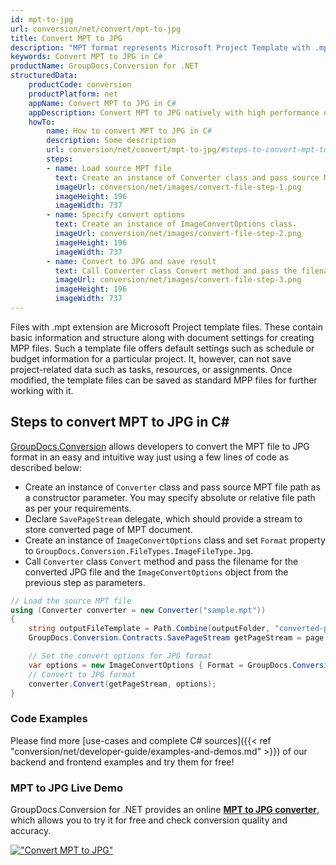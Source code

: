 ```yaml
---
id: mpt-to-jpg
url: conversion/net/convert/mpt-to-jpg
title: Convert MPT to JPG
description: "MPT format represents Microsoft Project Template with .mpt extension. Learn how to convert MPT to JPG file programmatically in C# language using GroupDocs.Conversion for .NET library."
keywords: Convert MPT to JPG in C#
productName: GroupDocs.Conversion for .NET
structuredData:
    productCode: conversion
    productPlatform: net
    appName: Convert MPT to JPG in C#
    appDescription: Convert MPT to JPG natively with high performance using C# language and server side GroupDocs.Conversion for .NET APIs, without the use of any software like Microsoft or Open Office.
    howTo:
        name: How to convert MPT to JPG in C# 
        description: Some description
        url: conversion/net/convert/mpt-to-jpg/#steps-to-convert-mpt-to-jpg-in-c
        steps:
        - name: Load source MPT file 
          text: Create an instance of Converter class and pass source MPT file path as a constructor parameter. You may specify absolute or relative file path as per your requirements. 
          imageUrl: conversion/net/images/convert-file-step-1.png
          imageHeight: 196
          imageWidth: 737
        - name: Specify convert options 
          text: Create an instance of ImageConvertOptions class.
          imageUrl: conversion/net/images/convert-file-step-2.png
          imageHeight: 196
          imageWidth: 737
        - name: Convert to JPG and save result 
          text: Call Converter class Convert method and pass the filename for the converted HTML file and the ImageConvertOptions object from the previous step as parameters.
          imageUrl: conversion/net/images/convert-file-step-3.png
          imageHeight: 196
          imageWidth: 737
---
```


Files with .mpt extension are Microsoft Project template files. These contain basic information and structure along with document settings for creating MPP files. Such a template file offers default settings such as schedule or budget information for a particular project. It, however, can not save project-related data such as tasks, resources, or assignments. Once modified, the template files can be saved as standard MPP files for further working with it.

## Steps to convert MPT to JPG in C#

[GroupDocs.Conversion](https://products.groupdocs.com/conversion/net) allows developers to convert the MPT file to JPG format in an easy and intuitive way just using a few lines of code as described below:

* Create an instance of `Converter` class and pass source MPT file path as a constructor parameter. You may specify absolute or relative file path as per your requirements. 
* Declare `SavePageStream` delegate, which should provide a stream to store converted page of MPT document.
* Create an instance of `ImageConvertOptions` class and set `Format` property to `GroupDocs.Conversion.FileTypes.ImageFileType.Jpg`.
* Call `Converter` class `Convert` method and pass the filename for the converted JPG file and the `ImageConvertOptions` object from the previous step as parameters.

```csharp
// Load the source MPT file
using (Converter converter = new Converter("sample.mpt"))
{
    string outputFileTemplate = Path.Combine(outputFolder, "converted-page-{0}.jpg");
    GroupDocs.Conversion.Contracts.SavePageStream getPageStream = page => new FileStream(string.Format(outputFileTemplate, page), FileMode.Create);

    // Set the convert options for JPG format
    var options = new ImageConvertOptions { Format = GroupDocs.Conversion.FileTypes.ImageFileType.Jpg };   
    // Convert to JPG format
    converter.Convert(getPageStream, options);
}
```

### Code Examples

Please find more [use-cases and complete C# sources]({{< ref "conversion/net/developer-guide/examples-and-demos.md" >}}) of our backend and frontend examples and try them for free!

### MPT to JPG Live Demo

GroupDocs.Conversion for .NET provides an online [**MPT to JPG converter**](https://products.groupdocs.app/conversion/mpt-to-jpg), which allows you to try it for free and check conversion quality and accuracy.

[!["Convert MPT to JPG"](conversion/net/images/convert-to-jpg/convert-mpt-to-jpg.png)](https://products.groupdocs.app/conversion/mpt-to-jpg)